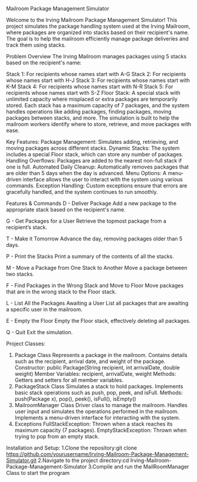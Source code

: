 Mailroom Package Management Simulator

Welcome to the Irving Mailroom Package Management Simulator! This project simulates the package handling system used at the Irving Mailroom, where packages are organized into stacks based on their recipient's name. The goal is to help the mailroom efficiently manage package deliveries and track them using stacks.

Problem Overview
The Irving Mailroom manages packages using 5 stacks based on the recipient's name:

Stack 1: For recipients whose names start with A-G
Stack 2: For recipients whose names start with H-J
Stack 3: For recipients whose names start with K-M
Stack 4: For recipients whose names start with N-R
Stack 5: For recipients whose names start with S-Z
Floor Stack: A special stack with unlimited capacity where misplaced or extra packages are temporarily stored.
Each stack has a maximum capacity of 7 packages, and the system handles operations like adding packages, finding packages, moving packages between stacks, and more. The simulation is built to help the mailroom workers identify where to store, retrieve, and move packages with ease.


Key Features:
Package Management: Simulates adding, retrieving, and moving packages across different stacks.
Dynamic Stacks: The system includes a special Floor stack, which can store any number of packages.
Handling Overflows: Packages are added to the nearest non-full stack if one is full.
Automated Daily Cleanup: Automatically removes packages that are older than 5 days when the day is advanced.
Menu Options: A menu-driven interface allows the user to interact with the system using various commands.
Exception Handling: Custom exceptions ensure that errors are gracefully handled, and the system continues to run smoothly.

Features & Commands
D - Deliver Package
Add a new package to the appropriate stack based on the recipient's name.

G - Get Packages for a User
Retrieve the topmost package from a recipient’s stack.

T - Make it Tomorrow
Advance the day, removing packages older than 5 days.

P - Print the Stacks
Print a summary of the contents of all the stacks.

M - Move a Package from One Stack to Another
Move a package between two stacks.

F - Find Packages in the Wrong Stack and Move to Floor
Move packages that are in the wrong stack to the Floor stack.

L - List All the Packages Awaiting a User
List all packages that are awaiting a specific user in the mailroom.

E - Empty the Floor
Empty the Floor stack, effectively deleting all packages.

Q - Quit
Exit the simulation.


Project Classes:
1. Package Class
    Represents a package in the mailroom. Contains details such as the recipient, arrival date, and weight of the package.
    Constructor: public Package(String recipient, int arrivalDate, double weight)
    Member Variables: recipient, arrivalDate, weight
    Methods: Getters and setters for all member variables.
2. PackageStack Class
    Simulates a stack to hold packages. Implements basic stack operations such as push, pop, peek, and isFull.
    Methods: push(Package x), pop(), peek(), isFull(), isEmpty()
3. MailroomManager Class
   Driver class to manage the mailroom. Handles user input and simulates the operations performed in the mailroom. Implements a menu-driven interface for interacting with the system.
4. Exceptions
   FullStackException: Thrown when a stack reaches its maximum capacity (7 packages).
   EmptyStackException: Thrown when trying to pop from an empty stack.

Installation and Setup:
1.Clone the repository:git clone https://github.com/yourusername/Irving-Mailroom-Package-Management-Simulator.git
2.Navigate to the project directory:cd Irving-Mailroom-Package-Management-Simulator
3.Compile and run the MailRoomManager Class to start the program


